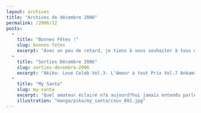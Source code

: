 ```yaml
---
layout: archives
title: "Archives de décembre 2006"
permalink: /2006/12
posts:
  -
    title: "Bonnes Fêtes !"
    slug: bonnes-fetes
    excerpt: "Avec un peu de retard, je tiens à vous souhaiter à tous de bonnes fêtes et, puisque Noël est déjà passé, un joyeux réveillon du nouvel an.A très bientôt en 2007 !"
  -
    title: "Sorties Décembre 2006"
    slug: sorties-decembre-2006
    excerpt: "Akiko- Love Celeb Vol.3- L'Amour à tout Prix Vol.7 Ankama- 8 décembre- Dofus Vol.4 Asuka- 14 Décembre- Blackjack Coffret Intégral- Chrno Crusade Vol.6- Ludwig B. Vol.1- My-HIME Vol.5 Casterman / Sakka- Non disponible Delcourt / Akata- 6 Décembre- Demain les oiseaux- Karakuri Circus Vol.18- Ceux qui ont des ailes Vol.6 (Fin)- Tennen Vol.3- Nana"
  -
    title: "My Santa"
    slug: my-santa
    excerpt: "Quel amateur éclairé n?a aujourd?hui jamais entendu parler de Ken AKAMATSU, auteur entre autres de Love Hina ? Voguant sur le succès de sa série fétiche, son éditeur français, j?ai nommé Pika, publie en cette fin d?année une histoire courte du spécialiste de la comédie assaisonnée de « fan service ». My Santa raconte l?aventure délirante d?un"
    illustration: "manga/pika/my_santa/couv_001.jpg"
---
```


